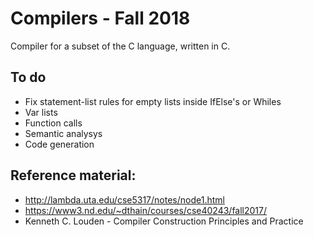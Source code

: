 # Compilers - Fall 2018 #

Compiler for a subset of the C language, written in C.

## To do ##

- Fix statement-list rules for empty lists inside IfElse's or Whiles
- Var lists
- Function calls
- Semantic analysys
- Code generation

## Reference material: ##

- http://lambda.uta.edu/cse5317/notes/node1.html
- https://www3.nd.edu/~dthain/courses/cse40243/fall2017/
- Kenneth C. Louden - Compiler Construction Principles and Practice